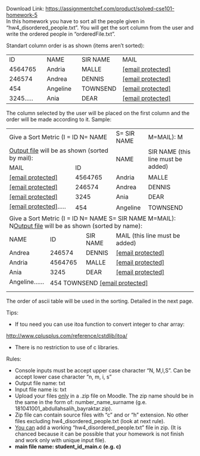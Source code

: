 Download Link: https://assignmentchef.com/product/solved-cse101-homework-5
<br>
In this homework you have to sort all the people given in “hw4_disordered_people.txt”. You will get the sort column from the user and write the ordered people in “orderedFile.txt”.

Standart column order is as shown (items aren’t sorted):

<table width="620">

 <tbody>

  <tr>

   <td width="102">ID</td>

   <td width="94">NAME</td>

   <td width="94">SIR NAME</td>

   <td width="329">MAIL</td>

  </tr>

  <tr>

   <td width="102">4564765</td>

   <td width="94">Andria</td>

   <td width="94">MALLE</td>

   <td width="329"><a href="/cdn-cgi/l/email-protection" class="__cf_email__" data-cfemail="1a7b78795a7d777b737634797577">[email protected]</a></td>

  </tr>

  <tr>

   <td width="102">246574</td>

   <td width="94">Andrea</td>

   <td width="94">DENNIS</td>

   <td width="329"><a href="/cdn-cgi/l/email-protection" class="__cf_email__" data-cfemail="f392919090b3949e929a9fdd909c9e">[email protected]</a></td>

  </tr>

  <tr>

   <td width="102">454</td>

   <td width="94">Angeline</td>

   <td width="94">TOWNSEND</td>

   <td width="329"><a href="/cdn-cgi/l/email-protection" class="__cf_email__" data-cfemail="186c776f766b7d767c587f75797174367b7775">[email protected]</a></td>

  </tr>

  <tr>

   <td width="102">3245…..</td>

   <td width="94">Ania</td>

   <td width="94">DEAR</td>

   <td width="329"><a href="/cdn-cgi/l/email-protection" class="__cf_email__" data-cfemail="690d0c0f0e0103020504070d290e04080005470a0604">[email protected]</a></td>

  </tr>

 </tbody>

</table>

The column selected by the user will be placed on the first column and the order will be made according to it. Sample:

<table width="618">

 <tbody>

  <tr>

   <td colspan="4" width="289">Give a Sort Metric (I = ID               N= NAME</td>

   <td width="94">S= SIR NAME</td>

   <td width="235">               M=MAIL): M</td>

  </tr>

  <tr>

   <td colspan="4" width="289"><u>Output file</u> will be as shown (sorted by mail):</td>

   <td rowspan="2" width="94">NAME</td>

   <td rowspan="2" width="235">SIR NAME (this line must be added)</td>

  </tr>

  <tr>

   <td colspan="2" width="173">MAIL</td>

   <td colspan="2" width="116">       ID</td>

  </tr>

  <tr>

   <td colspan="2" width="173"><a href="/cdn-cgi/l/email-protection" class="__cf_email__" data-cfemail="8cedeeefccebe1ede5e0a2efe3e1">[email protected]</a></td>

   <td colspan="2" width="116">4564765</td>

   <td width="94">Andria</td>

   <td width="235">MALLE</td>

  </tr>

  <tr>

   <td colspan="2" width="173"><a href="/cdn-cgi/l/email-protection" class="__cf_email__" data-cfemail="92f3f0f1f1d2f5fff3fbfebcf1fdff">[email protected]</a></td>

   <td colspan="2" width="116">246574</td>

   <td width="94">Andrea</td>

   <td width="235">DENNIS</td>

  </tr>

  <tr>

   <td colspan="2" width="173"><a href="/cdn-cgi/l/email-protection" class="__cf_email__" data-cfemail="cca8a9aaaba4a6a7a0a1a2a88caba1ada5a0e2afa3a1">[email protected]</a></td>

   <td colspan="2" width="116">       3245</td>

   <td width="94">Ania</td>

   <td width="235">DEAR</td>

  </tr>

  <tr>

   <td colspan="2" width="173"><a href="/cdn-cgi/l/email-protection" class="__cf_email__" data-cfemail="32465d455c41575c5672555f535b5e1c515d5f">[email protected]</a>…..</td>

   <td colspan="2" rowspan="2" width="116">       454</td>

   <td rowspan="2" width="94">Angeline</td>

   <td rowspan="2" width="235">TOWNSEND</td>

  </tr>

  <tr>

   <td colspan="2" width="173"> </td>

  </tr>

  <tr>

   <td colspan="6" width="618">Give a Sort Metric (I = ID               N= NAME            S= SIR NAME                    M=MAIL): N<u>Output file</u> will be as shown (sorted by name):</td>

  </tr>

  <tr>

   <td width="86">NAME</td>

   <td colspan="2" width="108">     ID</td>

   <td width="94">SIR NAME</td>

   <td colspan="2" width="329">MAIL                                              (this line must be added)</td>

  </tr>

  <tr>

   <td width="86">Andrea</td>

   <td colspan="2" width="108">246574</td>

   <td width="94">DENNIS</td>

   <td colspan="2" width="329"><a href="/cdn-cgi/l/email-protection" class="__cf_email__" data-cfemail="127370717152757f737b7e3c717d7f">[email protected]</a></td>

  </tr>

  <tr>

   <td width="86">Andria</td>

   <td colspan="2" width="108">4564765</td>

   <td width="94">MALLE</td>

   <td colspan="2" width="329"><a href="/cdn-cgi/l/email-protection" class="__cf_email__" data-cfemail="69080b0a290e04080005470a0604">[email protected]</a></td>

  </tr>

  <tr>

   <td width="86">Ania</td>

   <td colspan="2" width="108">     3245</td>

   <td width="94">DEAR</td>

   <td colspan="2" width="329"><a href="/cdn-cgi/l/email-protection" class="__cf_email__" data-cfemail="a7c3c2c1c0cfcdcccbcac9c3e7c0cac6cecb89c4c8ca">[email protected]</a></td>

  </tr>

  <tr>

   <td width="86">Angeline……</td>

   <td colspan="5" rowspan="2" width="532">     454                        TOWNSEND       <a href="/cdn-cgi/l/email-protection" class="__cf_email__" data-cfemail="a3d7ccd4cdd0c6cdc7e3c4cec2cacf8dc0ccce">[email protected]</a></td>

  </tr>

  <tr>

   <td width="86"> </td>

  </tr>

  <tr>

   <td width="86"></td>

   <td width="87"></td>

   <td width="21"></td>

   <td width="94"></td>

   <td width="94"></td>

   <td width="235"></td>

  </tr>

 </tbody>

</table>

The order of ascii table will be used in the sorting. Detailed in the next page.

Tips:

<ul>

 <li>If tou need you can use itoa function to convert integer to char array:</li>

</ul>

<a href="http://www.cplusplus.com/reference/cstdlib/itoa/">http://www.cplusplus.com/reference/cstdlib/itoa/</a>

<ul>

 <li>There is no restriction to use of c libraries.</li>

</ul>

Rules:

<ul>

 <li>Console inputs must be accept upper case character “N, M,I,S”. Can be accept lower case character “n, m, i, s”</li>

 <li>Output file name: txt</li>

 <li>Input file name is: txt</li>

 <li>Upload your files <u>only</u> in a .zip file on Moodle. The zip name should be in the same in the form of: number_name_surname (g.e. 181041001_abdullahsalih_bayraktar.zip).</li>

 <li>Zip file can contain source files with “c” and or “h” extension. No other files excluding hw4_disordered_people.txt (look at next rule).</li>

 <li><u>You can</u> add a working “hw4_disordered_people.txt” file in zip. (It is chanced because it can be possible that your homework is not finish and work only with unique input file).</li>

 <li><strong>main file name: student_id_main.c (e.g. c) </strong></li>

</ul>


